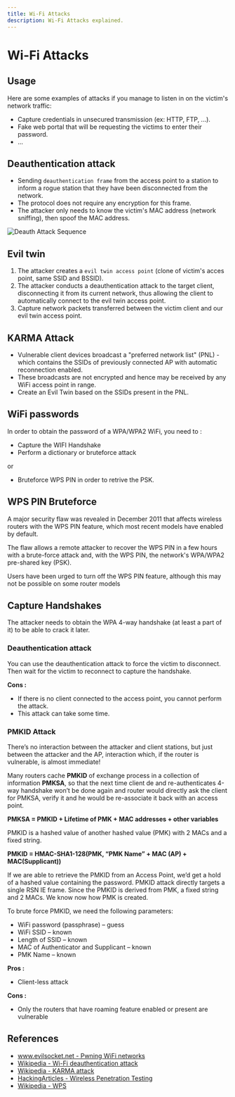 ```yaml
---
title: Wi-Fi Attacks
description: Wi-Fi Attacks explained.
---
```


# Wi-Fi Attacks

## Usage

Here are some examples of attacks if you manage to listen in on the victim's network traffic:

- Capture credentials in unsecured transmission (ex: HTTP, FTP, ...).
- Fake web portal that will be requesting the victims to enter their password.
- ...

## Deauthentication attack

- Sending `deauthentication frame` from the access point to a station to inform a rogue station that they have been disconnected from the network.
- The protocol does not require any encryption for this frame.
- The attacker only needs to know the victim's MAC address (network sniffing), then spoof the MAC address.

![Deauth Attack Sequence](https://upload.wikimedia.org/wikipedia/commons/thumb/9/95/Deauth_attack_sequence_diagram.svg/424px-Deauth_attack_sequence_diagram.svg.png)

## Evil twin

1. The attacker creates a `evil twin access point` (clone of victim's acces point, same SSID and BSSID).
2. The attacker conducts a deauthentication attack to the target client, disconnecting it from its current network, thus allowing the client to automatically connect to the evil twin access point.
3. Capture network packets transferred between the victim client and our evil twin access point.

## KARMA Attack

- Vulnerable client devices broadcast a "preferred network list" (PNL) - which contains the SSIDs of previously connected AP with automatic reconnection enabled.
- These broadcasts are not encrypted and hence may be received by any WiFi access point in range.
- Create an Evil Twin based on the SSIDs present in the PNL.

## WiFi passwords

In order to obtain the password of a WPA/WPA2 WiFi, you need to :

- Capture the WIFI Handshake
- Perform a dictionary or bruteforce attack

or

- Bruteforce WPS PIN in order to retrive the PSK.

## WPS PIN Bruteforce

A major security flaw was revealed in December 2011 that affects wireless routers with the WPS PIN feature, which most recent models have enabled by default.

The flaw allows a remote attacker to recover the WPS PIN in a few hours with a brute-force attack and, with the WPS PIN, the network's WPA/WPA2 pre-shared key (PSK). 

Users have been urged to turn off the WPS PIN feature, although this may not be possible on some router models

## Capture Handshakes

The attacker needs to obtain the WPA 4-way handshake (at least a part of it) to be able to crack it later.

### Deauthentication attack

You can use the deauthentication attack to force the victim to disconnect. Then wait for the victim to reconnect to capture the handshake.

**Cons :**

- If there is no client connected to the access point, you cannot perform the attack.
- This attack can take some time.

### PMKID Attack

There’s no interaction between the attacker and client stations, but just between the attacker and the AP, interaction which, if the router is vulnerable, is almost immediate!

Many routers cache **PMKID** of exchange process in a collection of information **PMKSA**, so that the next time client de and re-authenticates 4-way handshake won’t be done again and router would directly ask the client for PMKSA, verify it and he would be re-associate it back with an access point.

**PMKSA = PMKID + Lifetime of PMK + MAC addresses + other variables**

PMKID is a hashed value of another hashed value (PMK) with 2 MACs and a fixed string.

**PMKID = HMAC-SHA1-128(PMK, “PMK Name” + MAC (AP) + MAC(Supplicant))**

If we are able to retrieve the PMKID from an Access Point, we’d get a hold of a hashed value containing the password. PMKID attack directly targets a single RSN IE frame. Since the PMKID is derived from PMK, a fixed string and 2 MACs. We know now how PMK is created. 

To brute force PMKID, we need the following parameters:

-   WiFi password (passphrase) – guess
-   WiFi SSID – known
-   Length of SSID – known
-   MAC of Authenticator and Supplicant – known
-   PMK Name – known

**Pros :**

- Client-less attack 

**Cons :**

- Only the routers that have roaming feature enabled or present are vulnerable

## References

- [www.evilsocket.net - Pwning WiFi networks](https://www.evilsocket.net/2019/02/13/Pwning-WiFi-networks-with-bettercap-and-the-PMKID-client-less-attack/)
- [Wikipedia - Wi-Fi deauthentication attack](https://en.wikipedia.org/wiki/Wi-Fi_deauthentication_attack)
- [Wikipedia - KARMA attack](https://en.wikipedia.org/wiki/KARMA_attack)
- [HackingArticles - Wireless Penetration Testing](https://www.hackingarticles.in/wireless-penetration-testing-pmkid-attack/)
- [Wikipedia - WPS](https://en.wikipedia.org/wiki/Wi-Fi_Protected_Setup)
